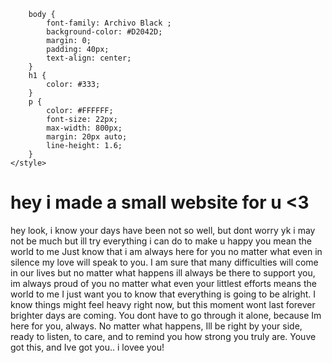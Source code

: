 <!DOCTYPE html>
<html lang="en">
<head>
    <meta charset="UTF-8">
    <meta name="viewport" content="width=device-width, initial-scale=1.0">
    
        body {
            font-family: Archivo Black ;
            background-color: #D2042D;
            margin: 0;
            padding: 40px;
            text-align: center;
        }
        h1 {
            color: #333;
        }
        p {
            color: #FFFFFF;
            font-size: 22px;
            max-width: 800px;
            margin: 20px auto;
            line-height: 1.6;
        }
    </style>
</head>
<body>
    <h1>hey i made a small website for u <3</h1>
    <p>
        hey look, i know your days have been not so well, but dont worry yk i may not be much but ill try everything i can do to make u happy you mean the world to me
        Just know that i am always here for you no matter what even in silence my love will speak to you. I am sure that many difficulties will come in our lives
        but no matter what happens ill always be there to support you, im always proud of you no matter what even your littlest efforts means the world to me
        I just want you to know that everything is going to be alright. 
        I know things might feel heavy right now, but this moment wont last forever brighter days are coming. 
        You dont have to go through it alone, because Im here for you, always. No matter what happens, 
        Ill be right by your side, ready to listen, to care, and to remind you how strong you truly are. 
        Youve got this, and Ive got you..
        i lovee you!
    </p>
</body>
</html>
